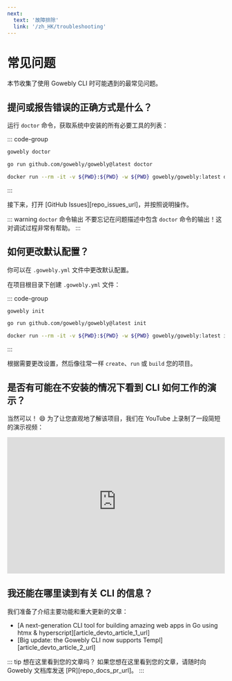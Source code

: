 ```yaml
---
next:
  text: '故障排除'
  link: '/zh_HK/troubleshooting'
---
```


# 常见问题

本节收集了使用 Gowebly CLI 时可能遇到的最常见问题。

<!--@include: ../parts/zh_HK/block_cant-find-answer.md-->

## 提问或报告错误的正确方式是什么？

运行 `doctor` 命令，获取系统中安装的所有必要工具的列表：

::: code-group
``` bash [CLI]
gowebly doctor
```

``` bash [Go]
go run github.com/gowebly/gowebly@latest doctor
```

``` bash [Docker]
docker run --rm -it -v ${PWD}:${PWD} -w ${PWD} gowebly/gowebly:latest doctor
```
:::

接下来，打开 [GitHub Issues][repo_issues_url]，并按照说明操作。

::: warning `doctor` 命令输出
不要忘记在问题描述中包含 `doctor` 命令的输出！这对调试过程非常有帮助。
:::

## 如何更改默认配置？

你可以在 `.gowebly.yml` 文件中更改默认配置。

在项目根目录下创建 `.gowebly.yml` 文件：

::: code-group
``` bash [CLI]
gowebly init
```

``` bash [Go]
go run github.com/gowebly/gowebly@latest init
```

``` bash [Docker]
docker run --rm -it -v ${PWD}:${PWD} -w ${PWD} gowebly/gowebly:latest init
```
:::

根据需要更改设置，然后像往常一样 `create`、`run` 或 `build` 您的项目。

## 是否有可能在不安装的情况下看到 CLI 如何工作的演示？

当然可以！ :smile: 为了让您直观地了解该项目，我们在 YouTube 上录制了一段简短的演示视频：

<iframe width="100%" height="315" src="https://www.youtube-nocookie.com/embed/qazYscnLku4?si=GQSiQS0Aaib-T6zD&amp;controls=0" title="YouTube video player" frameborder="0" allow="accelerometer; autoplay; clipboard-write; encrypted-media; gyroscope; picture-in-picture; web-share" allowfullscreen></iframe>

## 我还能在哪里读到有关 CLI 的信息？

我们准备了介绍主要功能和重大更新的文章：

- [A next-generation CLI tool for building amazing web apps in Go using htmx & hyperscript][article_devto_article_1_url]
- [Big update: the Gowebly CLI now supports Templ][article_devto_article_2_url]

::: tip 想在这里看到您的文章吗？
如果您想在这里看到您的文章，请随时向 Gowebly 文档库发送 [PR][repo_docs_pr_url]。
:::

<!--@include: ../parts/links.md-->